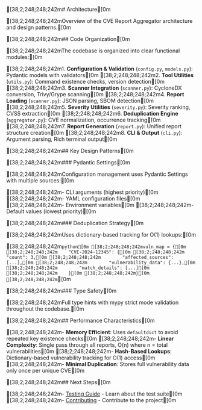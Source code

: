 \[38;2;248;248;242m# Architecture\[0m

\[38;2;248;248;242mOverview of the CVE Report Aggregator architecture and design patterns.\[0m

\[38;2;248;248;242m## Code Organization\[0m

\[38;2;248;248;242mThe codebase is organized into clear functional modules:\[0m

\[38;2;248;248;242m1. **Configuration & Validation** (`config.py`, `models.py`): Pydantic models with validators\[0m
\[38;2;248;248;242m2. **Tool Utilities** (`utils.py`): Command existence checks, version detection\[0m
\[38;2;248;248;242m3. **Scanner Integration** (`scanner.py`): CycloneDX conversion, Trivy/Grype scanning\[0m
\[38;2;248;248;242m4. **Report Loading** (`scanner.py`): JSON parsing, SBOM detection\[0m \[38;2;248;248;242m5.
**Severity Utilities** (`severity.py`): Severity ranking, CVSS extraction\[0m \[38;2;248;248;242m6. **Deduplication
Engine** (`aggregator.py`): CVE normalization, occurrence tracking\[0m \[38;2;248;248;242m7. **Report Generation**
(`report.py`): Unified report structure creation\[0m \[38;2;248;248;242m8. **CLI & Output** (`cli.py`): Argument
parsing, Rich terminal output\[0m

\[38;2;248;248;242m## Key Design Patterns\[0m

\[38;2;248;248;242m### Pydantic Settings\[0m

\[38;2;248;248;242mConfiguration management uses Pydantic Settings with multiple sources:\[0m

\[38;2;248;248;242m- CLI arguments (highest priority)\[0m \[38;2;248;248;242m- YAML configuration files\[0m
\[38;2;248;248;242m- Environment variables\[0m \[38;2;248;248;242m- Default values (lowest priority)\[0m

\[38;2;248;248;242m### Deduplication Strategy\[0m

\[38;2;248;248;242mUses dictionary-based tracking for O(1) lookups:\[0m

\[38;2;248;248;242m`python[0m [38;2;248;248;242mvuln_map = {[0m [38;2;248;248;242m    "CVE-2024-12345": {[0m [38;2;248;248;242m        "count": 3,[0m [38;2;248;248;242m        "affected_sources": [...],[0m [38;2;248;248;242m        "vulnerability_data": {...},[0m [38;2;248;248;242m        "match_details": [...][0m [38;2;248;248;242m    }[0m [38;2;248;248;242m}[0m [38;2;248;248;242m`\[0m

\[38;2;248;248;242m### Type Safety\[0m

\[38;2;248;248;242mFull type hints with mypy strict mode validation throughout the codebase.\[0m

\[38;2;248;248;242m## Performance Characteristics\[0m

\[38;2;248;248;242m- **Memory Efficient**: Uses `defaultdict` to avoid repeated key existence checks\[0m
\[38;2;248;248;242m- **Linear Complexity**: Single pass through all reports, O(n) where n = total vulnerabilities\[0m
\[38;2;248;248;242m- **Hash-Based Lookups**: Dictionary-based vulnerability tracking for O(1) access\[0m
\[38;2;248;248;242m- **Minimal Duplication**: Stores full vulnerability data only once per unique CVE\[0m

\[38;2;248;248;242m## Next Steps\[0m

\[38;2;248;248;242m- [Testing Guide](testing.md) - Learn about the test suite\[0m \[38;2;248;248;242m-
[Contributing](contributing.md) - Contribute to the project\[0m
